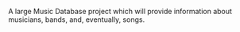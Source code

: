 A large Music Database project which will provide information about musicians, bands, and, eventually, songs.
